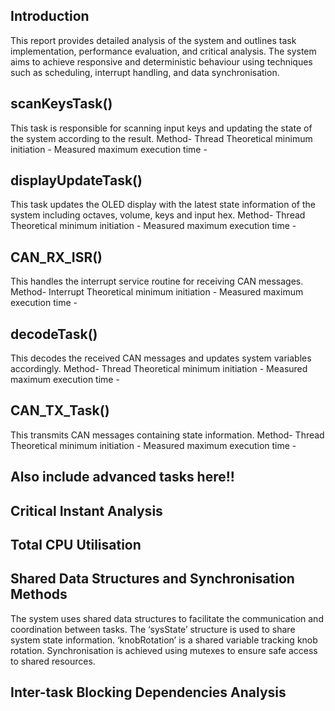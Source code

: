 ## Introduction

This report provides detailed analysis of the system and outlines task implementation, performance evaluation, and critical analysis. The system aims to achieve responsive and deterministic behaviour using techniques such as scheduling, interrupt handling, and data synchronisation.

## scanKeysTask()

This task is responsible for scanning input keys and updating the state of the system according to the result. 
Method- Thread
Theoretical minimum initiation - 
Measured maximum execution time - 

## displayUpdateTask()

This task updates the OLED display with the latest state information of the system including octaves, volume, keys and input hex.
Method- Thread
Theoretical minimum initiation - 
Measured maximum execution time - 


## CAN_RX_ISR()

This handles the interrupt service routine for receiving CAN messages.
Method- Interrupt
Theoretical minimum initiation - 
Measured maximum execution time - 

## decodeTask()

This decodes the received CAN messages and updates system variables accordingly.
Method- Thread
Theoretical minimum initiation - 
Measured maximum execution time - 


## CAN_TX_Task()

This transmits CAN messages containing state information.
Method- Thread
Theoretical minimum initiation - 
Measured maximum execution time - 


## Also include advanced tasks here!!


## Critical Instant Analysis

## Total CPU Utilisation

## Shared Data Structures and Synchronisation Methods

The system uses shared data structures to facilitate the communication and coordination between tasks. 
The ‘sysState’ structure is used to share system state information. ‘knobRotation’ is a shared variable tracking knob rotation. Synchronisation is achieved using mutexes to ensure safe access to shared resources.

## Inter-task Blocking Dependencies Analysis






